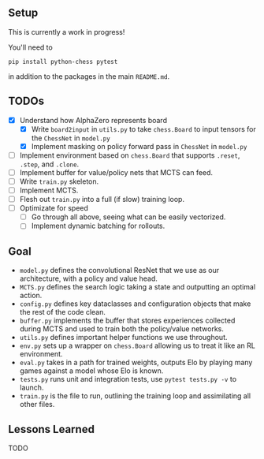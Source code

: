 ## Setup

This is currently a work in progress! 

You'll need to 

`pip install python-chess pytest` 

in addition to the packages in the main `README.md`.

## TODOs

- [x] Understand how AlphaZero represents board
    - [x] Write `board2input` in `utils.py` to take `chess.Board` to input tensors for the `ChessNet` in `model.py` 
    - [x] Implement masking on policy forward pass in `ChessNet` in `model.py` 
- [ ] Implement environment based on `chess.Board` that supports `.reset`, `.step`, and `.clone`. 
- [ ] Implement buffer for value/policy nets that MCTS can feed. 
- [ ] Write `train.py` skeleton. 
- [ ] Implement MCTS. 
- [ ] Flesh out `train.py` into a full (if slow) training loop. 
- [ ] Optimizate for speed 
    - [ ] Go through all above, seeing what can be easily vectorized. 
    - [ ] Implement dynamic batching for rollouts. 

## Goal

- `model.py` defines the convolutional ResNet that we use as our architecture, with a policy and value head. 
- `MCTS.py` defines the search logic taking a state and outputting an optimal action. 
- `config.py` defines key dataclasses and configuration objects that make the rest of the code clean. 
- `buffer.py` implements the buffer that stores experiences collected during MCTS and used to train both the policy/value networks. 
- `utils.py` defines important helper functions we use throughout. 
- `env.py` sets up a wrapper on `chess.Board` allowing us to treat it like an RL environment. 
- `eval.py` takes in a path for trained weights, outputs Elo by playing many games against a model whose Elo is known.
- `tests.py` runs unit and integration tests, use `pytest tests.py -v` to launch.  
- `train.py` is the file to run, outlining the training loop and assimilating all other files.  

## Lessons Learned 

TODO 